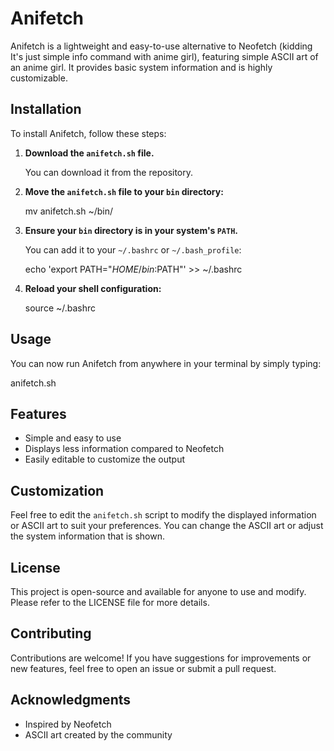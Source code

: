 # Anifetch

Anifetch is a lightweight and easy-to-use alternative to Neofetch (kidding It's just simple info command with anime girl), featuring simple ASCII art of an anime girl. It provides basic system information and is highly customizable.

## Installation

To install Anifetch, follow these steps:

1. **Download the `anifetch.sh` file.**
   
   You can download it from the repository.

2. **Move the `anifetch.sh` file to your `bin` directory:**

   mv anifetch.sh ~/bin/

3. **Ensure your `bin` directory is in your system's `PATH`.** 

   You can add it to your `~/.bashrc` or `~/.bash_profile`:

   echo 'export PATH="$HOME/bin:$PATH"' >> ~/.bashrc

4. **Reload your shell configuration:**

   source ~/.bashrc

## Usage

You can now run Anifetch from anywhere in your terminal by simply typing:

anifetch.sh

## Features

- Simple and easy to use
- Displays less information compared to Neofetch
- Easily editable to customize the output

## Customization

Feel free to edit the `anifetch.sh` script to modify the displayed information or ASCII art to suit your preferences. You can change the ASCII art or adjust the system information that is shown.

## License

This project is open-source and available for anyone to use and modify. Please refer to the LICENSE file for more details.

## Contributing

Contributions are welcome! If you have suggestions for improvements or new features, feel free to open an issue or submit a pull request.

## Acknowledgments

- Inspired by Neofetch
- ASCII art created by the community
